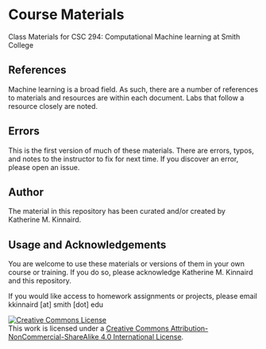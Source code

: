 # Course Materials
Class Materials for CSC 294: Computational Machine learning at Smith College

## References
Machine learning is a broad field. As such, there are a number of references to materials and resources 
are within each document. Labs that follow a resource closely are noted. 

## Errors
This is the first version of much of these materials. There are errors, typos, and notes to the instructor to 
fix for next time. If you discover an error, please open an issue. 

## Author 
The material in this repository has been curated and/or created by Katherine M. Kinnaird. 

## Usage and Acknowledgements
You are welcome to use these materials or versions of them in your own course or training. If you do so, please 
acknowledge Katherine M. Kinnaird and this repository. 

If you would like access to homework assignments or projects, please email kkinnaird [at] smith [dot] edu


<a rel="license" href="http://creativecommons.org/licenses/by-nc-sa/4.0/"><img alt="Creative Commons License" style="border-width:0" src="https://i.creativecommons.org/l/by-nc-sa/4.0/88x31.png" /></a><br />This work is licensed under a <a rel="license" href="http://creativecommons.org/licenses/by-nc-sa/4.0/">Creative Commons Attribution-NonCommercial-ShareAlike 4.0 International License</a>.
